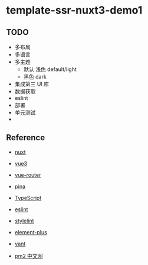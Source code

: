 # template-ssr-nuxt3-demo1

##

## TODO

- 多布局
- 多语言
- 多主题
  - 默认 浅色 default/light
  - 黑色 dark
- 集成第三 UI 库
- 数据获取
- eslint
- 部署
- 单元测试
-

## Reference

- [nuxt](https://nuxt.com.cn/docs/guide/directory-structure/pages)
- [vue3](https://vuejs.org/guide/introduction.html)
- [vue-router](https://router.vuejs.org/zh/introduction.html)
- [pina](https://pinia.vuejs.org/zh/introduction.html)
- [TypeScript](https://ts.nodejs.cn/docs/handbook/typescript-from-scratch.html)
- [eslint](https://eslint.nodejs.cn/docs/latest/use/getting-started)
- [stylelint](https://www.stylelint.cn/)
- [element-plus](https://element-plus.org/zh-CN/guide/installation.html)
- [vant](https://vant-ui.github.io/vant/#/zh-CN/)

- [pm2 中文网](https://pm2.fenxianglu.cn/docs/start)
